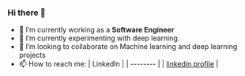 ### Hi there 👋

- 🔭 I’m currently working as a **Software Engineer**
- 🌱 I’m currently experimenting with deep learning.
- 👯 I’m looking to collaborate on Machine learning and deep learning projects
- 📫 How to reach me:
         | LinkedIn |
         | -------- |
         | [linkedin profile](https://www.linkedin.com/in/srushti-pawar-783b91166) |
